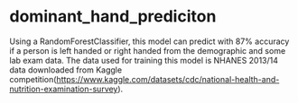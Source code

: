# dominant_hand_prediciton

Using a RandomForestClassifier, this model can predict with 87% accuracy if a person is left handed or right handed from the demographic and some lab exam data. The data used for training this model is NHANES 2013/14 data downloaded from Kaggle competition(https://www.kaggle.com/datasets/cdc/national-health-and-nutrition-examination-survey).
